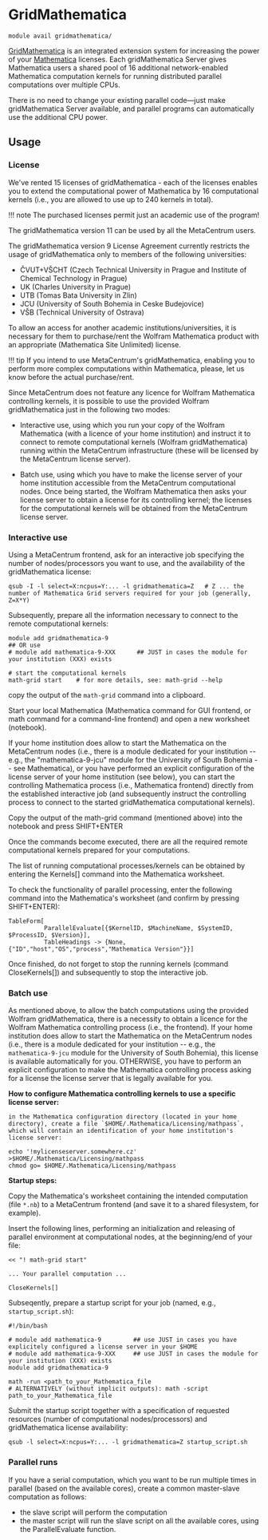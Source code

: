 # GridMathematica 

    module avail gridmathematica/

[GridMathematica](https://www.wolfram.com/gridmathematica/) is an integrated extension system for increasing the power of your [Mathematica](../../software/sw-list/wolfram-math.md) licenses. Each gridMathematica Server gives Mathematica users a shared pool of 16 additional network-enabled Mathematica computation kernels for running distributed parallel computations over multiple CPUs.

There is no need to change your existing parallel code—just make gridMathematica Server available, and parallel programs can automatically use the additional CPU power. 

## Usage

### License

We've rented 15 licenses of gridMathematica - each of the licenses enables you to extend the computational power of Mathematica by 16 computational kernels (i.e., you are allowed to use up to 240 kernels in total).

!!! note
    The purchased licenses permit just an academic use of the program!

The gridMathematica version 11 can be used by all the MetaCentrum users.

The gridMathematica version 9 License Agreement currently restricts the usage of gridMathematica only to members of the following universities:

- ČVUT+VŠCHT (Czech Technical University in Prague and Institute of Chemical Technology in Prague)
- UK (Charles University in Prague)
- UTB (Tomas Bata University in Zlin)
- JCU (University of South Bohemia in Ceske Budejovice)
- VŠB (Technical University of Ostrava)

To allow an access for another academic institutions/universities, it is necessary for them to purchase/rent the Wolfram Mathematica product with an appropriate (Mathematica Site Unlimited) license. 


!!! tip
    If you intend to use MetaCentrum's gridMathematica, enabling you to perform more complex computations within Mathematica, please, let us know before the actual purchase/rent. 


Since MetaCentrum does not feature any licence for Wolfram Mathematica controlling kernels, it is possible to use the provided Wolfram gridMathematica just in the following two modes:

- Interactive use, using which you run your copy of the Wolfram Mathematica (with a licence of your home institution) and instruct it to connect to remote computational kernels (Wolfram gridMathematica) running within the MetaCentrum infrastructure (these will be licensed by the MetaCentrum license server).

- Batch use, using which you have to make the license server of your home institution accessible from the MetaCentrum computational nodes. Once being started, the Wolfram Mathematica then asks your license server to obtain a license for its controlling kernel; the licenses for the computational kernels will be obtained from the MetaCentrum license server.

### Interactive use

Using a MetaCentrum frontend, ask for an interactive job specifying the number of nodes/processors you want to use, and the availability of the gridMathematica license:

    qsub -I -l select=X:ncpus=Y:... -l gridmathematica=Z   # Z ... the number of Mathematica Grid servers required for your job (generally, Z=X*Y)

Subsequently, prepare all the information necessary to connect to the remote computational kernels:

```
module add gridmathematica-9
## OR use
# module add mathematica-9-XXX      ## JUST in cases the module for your institution (XXX) exists

# start the computational kernels
math-grid start    # for more details, see: math-grid --help
```

copy the output of the `math-grid` command into a clipboard.

Start your local Mathematica (Mathematica command for GUI frontend, or math command for a command-line frontend) and open a new worksheet (notebook).
        
If your home institution does allow to start the Mathematica on the MetaCentrum nodes (i.e., there is a module dedicated for your institution -- e.g., the "mathematica-9-jcu" module for the University of South Bohemia -- see Mathematica), or you have performed an explicit configuration of the license server of your home institution (see below), you can start the controlling Mathematica process (i.e., Mathematica frontend) directly from the established interactive job (and subsequently instruct the controlling process to connect to the started gridMathematica computational kernels).

Copy the output of the math-grid command (mentioned above) into the notebook and press SHIFT+ENTER
        
Once the commands become executed, there are all the required remote computational kernels prepared for your computations.
        
The list of running computational processes/kernels can be obtained by entering the Kernels[] command into the Mathematica worksheet.

To check the functionality of parallel processing, enter the following command into the Mathematica's worksheet (and confirm by pressing SHIFT+ENTER):

```
TableForm[
          ParallelEvaluate[{$KernelID, $MachineName, $SystemID, $ProcessID, $Version}],
          TableHeadings -> {None,{"ID","host","OS","process","Mathematica Version"}}]
```

Once finished, do not forget to stop the running kernels (command CloseKernels[]) and subsequently to stop the interactive job.

### Batch use

As mentioned above, to allow the batch computations using the provided Wolfram gridMathematica, there is a necessity to obtain a licence for the Wolfram Mathematica controlling process (i.e., the frontend). If your home institution does allow to start the Mathematica on the MetaCentrum nodes (i.e., there is a module dedicated for your institution -- e.g., the `mathematica-9-jcu` module for the University of South Bohemia), this license is available automatically for you. OTHERWISE, you have to perform an explicit configuration to make the Mathematica controlling process asking for a license the license server that is legally available for you.

**How to configure Mathematica controlling kernels to use a specific license server:**

    in the Mathematica configuration directory (located in your home directory), create a file `$HOME/.Mathematica/Licensing/mathpass`, which will contain an identification of your home institution's license server:

    echo '!mylicenseserver.somewhere.cz' >$HOME/.Mathematica/Licensing/mathpass
    chmod go= $HOME/.Mathematica/Licensing/mathpass

**Startup steps:**

Copy the Mathematica's worksheet containing the intended computation (file `*.nb`) to a MetaCentrum frontend (and save it to a shared filesystem, for example).

Insert the following lines, performing an initialization and releasing of parallel environment at computational nodes, at the beginning/end of your file:

```
<< "! math-grid start"

... Your parallel computation ...

CloseKernels[]
```

Subseqently, prepare a startup script for your job (named, e.g., `startup_script.sh`):

```
#!/bin/bash

# module add mathematica-9         ## use JUST in cases you have explicitely configured a license server in your $HOME
# module add mathematica-9-XXX     ## use JUST in cases the module for your institution (XXX) exists
module add gridmathematica-9

math -run <path_to_your_Mathematica_file
# ALTERNATIVELY (without implicit outputs): math -script path_to_your_Mathematica_file
```

Submit the startup script together with a specification of requested resources (number of computational nodes/processors) and gridMathematica license availability:

    qsub -l select=X:ncpus=Y:... -l gridmathematica=Z startup_script.sh   

### Parallel runs

If you have a serial computation, which you want to be run multiple times in parallel (based on the available cores), create a common master-slave computation as follows:

- the slave script will perform the computation
- the master script will run the slave script on all the available cores, using the ParallelEvaluate function.



